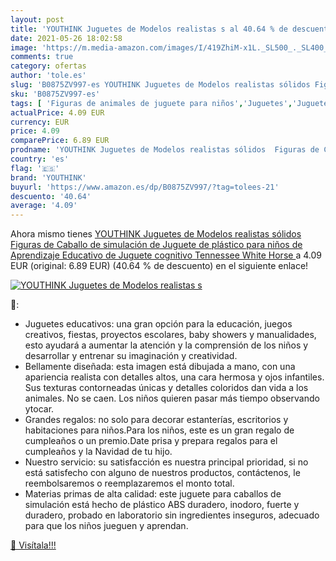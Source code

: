 ```yaml
---
layout: post
title: 'YOUTHINK Juguetes de Modelos realistas s al 40.64 % de descuento'
date: 2021-05-26 18:02:58
image: 'https://m.media-amazon.com/images/I/419ZhiM-x1L._SL500_._SL400_.jpg'
comments: true
category: ofertas
author: 'tole.es'
slug: 'B0875ZV997-es YOUTHINK Juguetes de Modelos realistas sólidos Figuras de...'
sku: 'B0875ZV997-es'
tags: [ 'Figuras de animales de juguete para niños','Juguetes','Juguetes y juegos','Muñecos y figuras','juguetes','youthink', ]
actualPrice: 4.09 EUR
currency: EUR
price: 4.09
comparePrice: 6.89 EUR
prodname: 'YOUTHINK Juguetes de Modelos realistas sólidos  Figuras de Caballo de simulación de Juguete de plástico para niños de Aprendizaje Educativo de Juguete cognitivo Tennessee White Horse '
country: 'es'
flag: '🇪🇸'
brand: 'YOUTHINK'
buyurl: 'https://www.amazon.es/dp/B0875ZV997/?tag=tolees-21'
descuento: '40.64'
average: '4.09'
---
```


Ahora mismo tienes [YOUTHINK Juguetes de Modelos realistas sólidos  Figuras de Caballo de simulación de Juguete de plástico para niños de Aprendizaje Educativo de Juguete cognitivo Tennessee White Horse ](https://www.amazon.es/dp/B0875ZV997/?tag=tolees-21) a 4.09 EUR (original: 6.89 EUR) (40.64 %  de descuento) en el siguiente enlace!

[![YOUTHINK Juguetes de Modelos realistas s](https://m.media-amazon.com/images/I/419ZhiM-x1L._SL500_._SL400_.jpg)](https://www.amazon.es/dp/B0875ZV997/?tag=tolees-21)

🔎:

- Juguetes educativos: una gran opción para la educación, juegos creativos, fiestas, proyectos escolares, baby showers y manualidades, esto ayudará a aumentar la atención y la comprensión de los niños y desarrollar y entrenar su imaginación y creatividad.
- Bellamente diseñada: esta imagen está dibujada a mano, con una apariencia realista con detalles altos, una cara hermosa y ojos infantiles. Sus texturas contorneadas únicas y detalles coloridos dan vida a los animales. No se caen. Los niños quieren pasar más tiempo observando ytocar.
- Grandes regalos: no solo para decorar estanterías, escritorios y habitaciones para niños.Para los niños, este es un gran regalo de cumpleaños o un premio.Date prisa y prepara regalos para el cumpleaños y la Navidad de tu hijo.
- Nuestro servicio: su satisfacción es nuestra principal prioridad, si no está satisfecho con alguno de nuestros productos, contáctenos, le reembolsaremos o reemplazaremos el monto total.
- Materias primas de alta calidad: este juguete para caballos de simulación está hecho de plástico ABS duradero, inodoro, fuerte y duradero, probado en laboratorio sin ingredientes inseguros, adecuado para que los niños jueguen y aprendan.

[🛒 Visítala!!!](https://www.amazon.es/dp/B0875ZV997/?tag=tolees-21)
